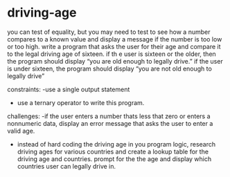 # driving-age
you can test of equality, but you may need to test to see how a number compares to a known value and display a message if the number is too low or too high. 
write a program that asks the user for their age and compare it to the legal driving age of sixteen. if th e user is sixteen or the older, then the program should display “you are old enough to legally drive.” if the user is under sixteen, the program should display “you are not old enough to legally drive”

constraints: 
-use a single output statement
- use a ternary operator to write this program.

challenges: 
-if the user enters a number thats less that zero or enters a nonnumeric data, display an error message that asks the user to enter a valid age.
- instead of hard coding the driving age in you program logic, research driving ages for various countries and create a lookup table for the driving age and countries. prompt for the the age and display which countries user can legally drive in.
